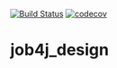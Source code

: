 [![Build Status](https://travis-ci.com/ignatenkomikhail/job4j_design.svg?branch=master)](https://travis-ci.com/ignatenkomikhail/job4j_design)
[![codecov](https://codecov.io/gh/ignatenkomikhail/job4j_design/branch/master/graph/badge.svg)](https://codecov.io/gh/ignatenkomikhail/job4j_design)
# job4j_design